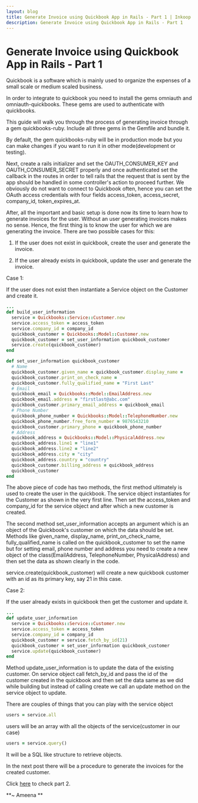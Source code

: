 ```yaml
---
layout: blog
title: Generate Invoice using Quickbook App in Rails - Part 1 | Inkoop
description: Generate Invoice using Quickbook App in Rails - Part 1
---
```


# Generate Invoice using Quickbook App in Rails - Part 1

Quickbook is a software which is mainly used to organize the expenses of a small scale or medium scaled business.

In order to integrate to quickbook you need to install the gems omniauth and omniauth-quickbooks. These gems are used to authenticate with quickbooks.

This guide will walk you through the process of generating invoice through a gem quickbooks-ruby. Include all three gems in the Gemfile and bundle it.

By default, the gem quickbooks-ruby will be in production mode but you can make changes if you want to run it in other mode(development or testing).

Next, create a rails initializer and set the OAUTH_CONSUMER_KEY and OAUTH_CONSUMER_SECRET properly and once authenticated set the callback in the routes in order to tell rails that the request that is sent by the app should be handled in some controller's action to proceed further. We obviously do not want to connect to Quickbook often, hence you can set the OAuth access credentials with four fields access_token, access_secret, company_id, token_expires_at.

After, all the important and basic setup is done now its time to learn how to generate invoices for the user. Without an user generating invoices makes no sense. Hence, the first thing is to know the user for which we are generating the invoice. There are two possible cases for this:

1) If the user does not exist in quickbook, create the user and generate the invoice.

2) If the user already exists in quickbook, update the user and generate the invoice.

Case 1:

If the user does not exist then instantiate a Service object on the Customer and create it.

```ruby
...
def build_user_information
  service = Quickbooks::Service::Customer.new
  service.access_token = access_token
  service.company_id = company_id
  quickbook_customer = Quickbooks::Model::Customer.new
  quickbook_customer = set_user_information quickbook_customer
  service.create(quickbook_customer)
end

def set_user_information quickbook_customer
  # Name
  quickbook_customer.given_name = quickbook_customer.display_name = 
  quickbook_customer.print_on_check_name = 
  quickbook_customer.fully_qualified_name = "First Last"
  # Email
  quickbook_email = Quickbooks::Model::EmailAddress.new
  quickbook_email.address = "firstlast@abc.com"
  quickbook_customer.primary_email_address = quickbook_email
  # Phone Number
  quickbook_phone_number = Quickbooks::Model::TelephoneNumber.new
  quickbook_phone_number.free_form_number = 9876543210
  quickbook_customer.primary_phone = quickbook_phone_number
  # Address
  quickbook_address = Quickbooks::Model::PhysicalAddress.new
  quickbook_address.line1 = "line1"
  quickbook_address.line2 = "line2"
  quickbook_address.city = "city"
  quickbook_address.country = "country"
  quickbook_customer.billing_address = quickbook_address
  quickbook_customer
end
```
The above piece of code has two methods, the first method ultimately is used to create the user in the quickbook. The service object instantiates for the Customer as shown in the very first line. Then set the access_token and company_id for the service object and after which a new customer is created.

The second method set_user_information accepts an argument which is an object of the Quickbook's customer on which the data should be set. Methods like given_name, display_name, print_on_check_name, fully_qualified_name is called on the quickbook_customer to set the name but for setting email, phone number and address you need to create a new object of the class(EmailAddress, TelephoneNumber, PhysicalAddress) and then set the data as shown clearly in the code.

service.create(quickbook_customer) will create a new quickbook customer with an id as its primary key, say 21 in this case.

Case 2:

If the user already exists in quickbook then get the customer and update it. 

```ruby
...
def update_user_information
  service = Quickbooks::Service::Customer.new
  service.access_token = access_token
  service.company_id = company_id
  quickbook_customer = service.fetch_by_id(21)
  quickbook_customer = set_user_information quickbook_customer
  service.update(quickbook_customer)
end
```

Method update_user_information is to update the data of the existing customer. On service object call fetch_by_id and pass the id of the customer created in the quickbook and then set the data same as we did while building but instead of calling create we call an update method on the service object to update.

There are couples of things that you can play with the service object 

```ruby
users = service.all
```
users will be an array with all the objects of the service(customer in our case)

```ruby
users = service.query()
```
It will be a SQL like structure to retrieve objects.

In the next post there will be a procedure to generate the invoices for the created customer.

Click [here](http://www.inkoop.in/blog/generate-invoice-using-quickbook-app-in-rails-1/) to check part 2.


**~ Ameena **

